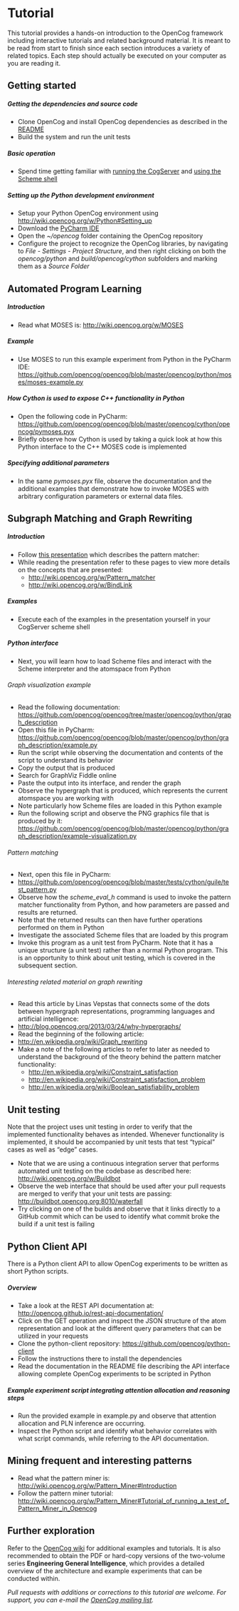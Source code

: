 Tutorial
===

This tutorial provides a hands-on introduction to the OpenCog framework including interactive tutorials and related background material. It is meant to be read from start to finish since each section introduces a variety of related topics. Each step should actually be executed on your computer as you are reading it.

Getting started
---

##### Getting the dependencies and source code
* Clone OpenCog and install OpenCog dependencies as described in the [README](https://github.com/opencog/opencog/#prerequisites)
* Build the system and run the unit tests

##### Basic operation
* Spend time getting familiar with [running the CogServer](http://wiki.opencog.org/w/Shell) and [using the Scheme shell](http://wiki.opencog.org/w/Scheme)

##### Setting up the Python development environment
* Setup your Python OpenCog environment using http://wiki.opencog.org/w/Python#Setting_up
* Download the [PyCharm IDE](http://www.jetbrains.com/pycharm/)
* Open the *~/opencog* folder containing the OpenCog repository
* Configure the project to recognize the OpenCog libraries, by navigating to *File - Settings - Project Structure*, and then right clicking on both the *opencog/python* and *build/opencog/cython* subfolders and marking them as a *Source Folder*

Automated Program Learning
---

##### Introduction
* Read what MOSES is: http://wiki.opencog.org/w/MOSES

##### Example
* Use MOSES to run this example experiment from Python in the PyCharm IDE: 
https://github.com/opencog/opencog/blob/master/opencog/python/moses/moses-example.py

##### How Cython is used to expose C++ functionality in Python
* Open the following code in PyCharm: 
https://github.com/opencog/opencog/blob/master/opencog/cython/opencog/pymoses.pyx
* Briefly observe how Cython is used by taking a quick look at how this Python interface to the C++ MOSES code is implemented

##### Specifying additional parameters
* In the same *pymoses.pyx* file, observe the documentation and the additional examples that demonstrate how to invoke MOSES with arbitrary configuration parameters or external data files.

Subgraph Matching and Graph Rewriting
---

##### Introduction
* Follow [this presentation](https://docs.google.com/a/singularityu.org/presentation/d/15C2lheJNV6UtrIYcJ2zt5UOui_PhxmMNf2OzwGS5oq8/edit?pli=1#slide=id.p) which describes the pattern matcher:
* While reading the presentation refer to these pages to view more details on the concepts that are presented:
  * http://wiki.opencog.org/w/Pattern_matcher
  * http://wiki.opencog.org/w/BindLink

##### Examples
* Execute each of the examples in the presentation yourself in your CogServer scheme shell

##### Python interface
* Next, you will learn how to load Scheme files and interact with the Scheme interpreter and the atomspace from Python

###### Graph visualization example
* Read the following documentation: https://github.com/opencog/opencog/tree/master/opencog/python/graph_description
* Open this file in PyCharm: 
https://github.com/opencog/opencog/blob/master/opencog/python/graph_description/example.py
* Run the script while observing the documentation and contents of the script to understand its behavior
* Copy the output that is produced
* Search for GraphViz Fiddle online
* Paste the output into its interface, and render the graph
* Observe the hypergraph that is produced, which represents the current atomspace you are working with
* Note particularly how Scheme files are loaded in this Python example
* Run the following script and observe the PNG graphics file that is produced by it: https://github.com/opencog/opencog/blob/master/opencog/python/graph_description/example-visualization.py

###### Pattern matching
* Next, open this file in PyCharm: 
* https://github.com/opencog/opencog/blob/master/tests/cython/guile/test_pattern.py
* Observe how the *scheme_eval_h* command is used to invoke the pattern matcher functionality from Python, and how parameters are passed and results are returned. 
* Note that the returned results can then have further operations performed on them in Python
* Investigate the associated Scheme files that are loaded by this program
* Invoke this program as a unit test from PyCharm. Note that it has a unique structure (a unit test) rather than a normal Python program. This is an opportunity to think about unit testing, which is covered in the subsequent section.

###### Interesting related material on graph rewriting
* Read this article by Linas Vepstas that connects some of the dots between hypergraph representations, programming languages and artificial intelligence: 
* http://blog.opencog.org/2013/03/24/why-hypergraphs/
* Read the beginning of the following article:
* http://en.wikipedia.org/wiki/Graph_rewriting
* Make a note of the following articles to refer to later as needed to understand the background of the theory behind the pattern matcher functionality:
  * http://en.wikipedia.org/wiki/Constraint_satisfaction
  * http://en.wikipedia.org/wiki/Constraint_satisfaction_problem
  * http://en.wikipedia.org/wiki/Boolean_satisfiability_problem

Unit testing
---
Note that the project uses unit testing in order to verify that the implemented functionality behaves as intended. Whenever functionality is implemented, it should be accompanied by unit tests that test “typical” cases as well as “edge” cases.

* Note that we are using a continuous integration server that performs automated unit testing on the codebase as described here: http://wiki.opencog.org/w/Buildbot
* Observe the web interface that should be used after your pull requests are merged to verify that your unit tests are passing: http://buildbot.opencog.org:8010/waterfall
* Try clicking on one of the builds and observe that it links directly to a GitHub commit which can be used to identify what commit broke the build if a unit test is failing

Python Client API
---
There is a Python client API to allow OpenCog experiments to be written as short Python scripts.

##### Overview
* Take a look at the REST API documentation at:
http://opencog.github.io/rest-api-documentation/
* Click on the GET operation and inspect the JSON structure of the atom representation and look at the different query parameters that can be utilized in your requests
* Clone the python-client repository: 
https://github.com/opencog/python-client
* Follow the instructions there to install the dependencies
* Read the documentation in the README file describing the API interface allowing complete OpenCog experiments to be scripted in Python

##### Example experiment script integrating attention allocation and reasoning steps
* Run the provided example in example.py and observe that attention allocation and PLN inference are occurring. 
* Inspect the Python script and identify what behavior correlates with what script commands, while referring to the API documentation.

Mining frequent and interesting patterns
---
* Read what the pattern miner is: 
http://wiki.opencog.org/w/Pattern_Miner#Introduction
* Follow the pattern miner tutorial: 
http://wiki.opencog.org/w/Pattern_Miner#Tutorial_of_running_a_test_of_Pattern_Miner_in_Opencog

Further exploration
---
Refer to the [OpenCog wiki](http://wiki.opencog.org/w/The_Open_Cognition_Project) for additional examples and tutorials. It is also recommended to obtain the PDF or hard-copy versions of the two-volume series **Engineering General Intelligence**, which provides a detailed overview of the architecture and example experiments that can be conducted within.

*Pull requests with additions or corrections to this tutorial are welcome. For support, you can e-mail the [OpenCog mailing list](https://groups.google.com/forum/#!forum/opencog).*


